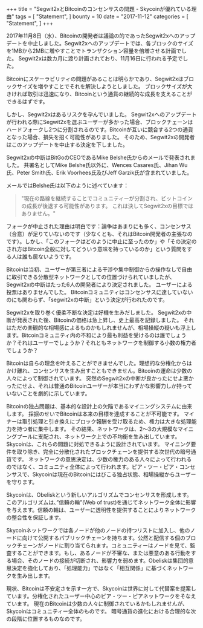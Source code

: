 +++
title = "Segwit2xとBitcoinのコンセンサスの問題 - Skycoinが優れている理由"
tags = [
    "Statement",
]
bounty = 10
date = "2017-11-12"
categories = [
    "Statement",
]
+++

2017年11月8日（水）、Bitcoinの開発者は議論の的であったSegwit2xへのアップデートを中止しました。Segwit2xへのアップデートでは、各ブロックのサイズを1MBから2MBに増やすことでトランザクション容量を倍増させる計画でした。
Segwit2xは数カ月に渡り計画されており、11月16日に行われる予定でした。

Bitcoinにスケーラビリティの問題があることは明らかであり、Segwit2xはブロックサイズを増やすことでそれを解決しようとしました。 ブロックサイズが大きければ取引は迅速になり、Bitcoinという通貨の継続的な成長を支えることができるはずです。

しかし、Segwit2xはあるリスクを孕んでいました。 Segwit2xへのアップデートが行われる際にSegwit2xを選ぶユーザーが多かった場合、ブロックチェーンはハードフォークし2つに分割されるのです。Bitcoinが互いに競合する2つの通貨となった場合、損失を招く可能性がありました。 そのため、Segwit2xの開発者はこのアップデートを中止する決定を下しました。

Segwit2xの中断はBitGoのCEOであるMike Belshe氏からのメールで発表されました。
共署名としてMike Belshe氏以外に、Wences Casares氏、Jihan Wu氏、Peter Smith氏、Erik Voorhees氏及びJeff Garzik氏が含まれていました。

メールではBelshe氏は以下のように述べています：

>"現在の路線を継続することでコミュニティーが分割され、ビットコインの成長が後退する可能性があります。
これは決してSegwit2xの目標ではありません。"

フォークが中止された理由は明白です：論争はあまりにも多く、コンセンサス（合意）が足りていないのです（少なくとも、それはBitcoin開発者の主張なのです）。しかし、「このフォークはどのように中止に至ったのか」や「その決定のされ方はBitcoin全般に対してどういう意味を持っているのか」という質問をする人は誰も居ないようです。

Bitcoinは当初、ユーザーが第三者による干渉や集中制御からの操作なしで自由に取引できる分散型ネットワークとしての位置づけられていましたが、Segwit2xの中断はたった6人の開発者により決定されました。 ユーザーによる投票はありませんでした。 Bitcoinコミュニティはコンセンサスに達していないのにも関わらず、「segwit2xの中断」という決定が行われたのです。

Segwit2xを取り巻く優柔不断な決定は好機を生みだしました。 Segwit2xの中断が発表された後、Bitcoinの価格は急上昇し、史上最高を記録しました。 それはただの楽観的な相場感によるものかもしれませんが、相場操縦の疑いも浮上します。Bitcoinコミュニティ内の不和により最も利益を受けるのは誰でしょうか？それはユーザーでしょうか？それともネットワークを制御する小数の権力者でしょうか？

Bitcoinは自らの理念を叶えることができませんでした。理想的な分権化からはかけ離れ、コンセンサスを生み出すこともできません。Bitcoinの運命は少数の人々によって制御されています。 突然のSegwit2xの中断が良かったにせよ悪かったにせよ、それは普通のBitcoinユーザーが本当にわずかな影響力しか持っていないことを劇的に示しています。

Bitcoinの独占問題は、基本的な設計上の欠陥であるマイニングシステムに由来します。 採掘のせいでBitcoinは本来の目標を達成することが不可能です。 マイナーは取引処理と引き換えにブロック報酬を受け取るため、権力は大きな処理能力を持つ者に集中します。 その結果、ネットワークは、2〜3の大規模なマイニングプールに支配され、ネットワーク上での不均衡を生み出しています。
Skycoinは、これらの問題に対処できるように設計されています。 マイニング要件を取り除き、完全に分散化されたブロックチェーンを提供する次世代の暗号通貨です。 ネットワークの意思決定は、少数の権力のある人々によって行われるのではなく、コミュニティ全体によって行われます。ピア・ツー・ピア・コンセンサスで、Skycoinは現在のBitcoinにはびこる独占状態、相場操縦からユーザーを守ります。

Skycoinは、Obeliskという新しいアルゴリズムでコンセンサスを形成します。 このアルゴリズムは、”信頼の輪”(Web of trust)を通じてネットワーク全体に影響を与えます。信頼の輪は、ユーザーに透明性を提供することによりネットワークの整合性を保証します。

Skycoinネットワークでは各ノードが他のノードの持つリストに加入し、他のノードに向けて公開するパブリックチェーンを持ちます。公然と配信する個のブロックチェーンがノードに割り当てられます。コミュニティーはノードを見て、監査することができます。もし、あるノードが不審な、または悪意のある行動をする場合、そのノードの接続が切断され、影響力を弱めます。Obeliskは集団的意思決定を強化しており、「処理能力」ではなく「相互関係」に基づくネットワークを生み出します。

現状、Bitcoinは不安定さを示す一方で、Skycoinは世界に対して代替案を提案しています。分権化されたユーザー中心のピア・ツー・ピアネットワークをそなえています。
現在のBitcoinは少数の人々に制御されているかもしれませんが、Skycoinはコミュニティー全体のものです。
暗号通貨の進化における合理的な次の段階に位置するものなのです。
